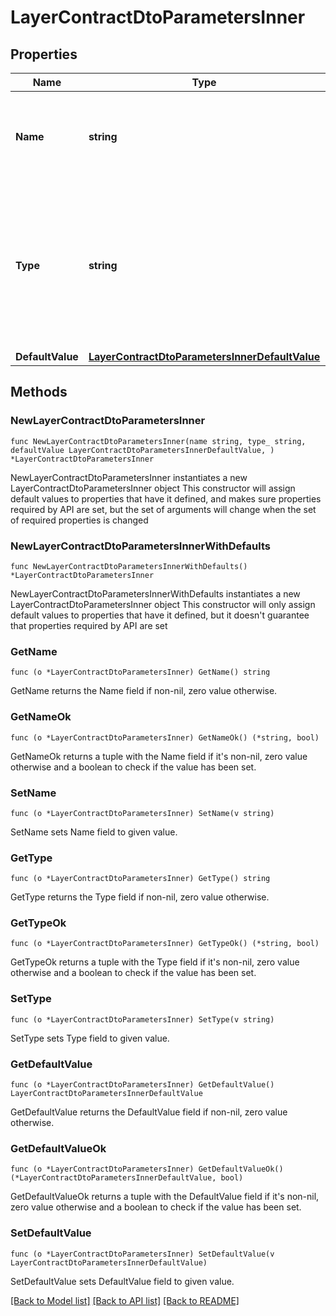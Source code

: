 # LayerContractDtoParametersInner

## Properties

Name | Type | Description | Notes
------------ | ------------- | ------------- | -------------
**Name** | **string** | The name of this parameter, used for identification within the layer. | 
**Type** | **string** | The data type that this parameter returns. Allowed types include: string, boolean, number, object, and array. | 
**DefaultValue** | [**LayerContractDtoParametersInnerDefaultValue**](LayerContractDtoParametersInnerDefaultValue.md) |  | 

## Methods

### NewLayerContractDtoParametersInner

`func NewLayerContractDtoParametersInner(name string, type_ string, defaultValue LayerContractDtoParametersInnerDefaultValue, ) *LayerContractDtoParametersInner`

NewLayerContractDtoParametersInner instantiates a new LayerContractDtoParametersInner object
This constructor will assign default values to properties that have it defined,
and makes sure properties required by API are set, but the set of arguments
will change when the set of required properties is changed

### NewLayerContractDtoParametersInnerWithDefaults

`func NewLayerContractDtoParametersInnerWithDefaults() *LayerContractDtoParametersInner`

NewLayerContractDtoParametersInnerWithDefaults instantiates a new LayerContractDtoParametersInner object
This constructor will only assign default values to properties that have it defined,
but it doesn't guarantee that properties required by API are set

### GetName

`func (o *LayerContractDtoParametersInner) GetName() string`

GetName returns the Name field if non-nil, zero value otherwise.

### GetNameOk

`func (o *LayerContractDtoParametersInner) GetNameOk() (*string, bool)`

GetNameOk returns a tuple with the Name field if it's non-nil, zero value otherwise
and a boolean to check if the value has been set.

### SetName

`func (o *LayerContractDtoParametersInner) SetName(v string)`

SetName sets Name field to given value.


### GetType

`func (o *LayerContractDtoParametersInner) GetType() string`

GetType returns the Type field if non-nil, zero value otherwise.

### GetTypeOk

`func (o *LayerContractDtoParametersInner) GetTypeOk() (*string, bool)`

GetTypeOk returns a tuple with the Type field if it's non-nil, zero value otherwise
and a boolean to check if the value has been set.

### SetType

`func (o *LayerContractDtoParametersInner) SetType(v string)`

SetType sets Type field to given value.


### GetDefaultValue

`func (o *LayerContractDtoParametersInner) GetDefaultValue() LayerContractDtoParametersInnerDefaultValue`

GetDefaultValue returns the DefaultValue field if non-nil, zero value otherwise.

### GetDefaultValueOk

`func (o *LayerContractDtoParametersInner) GetDefaultValueOk() (*LayerContractDtoParametersInnerDefaultValue, bool)`

GetDefaultValueOk returns a tuple with the DefaultValue field if it's non-nil, zero value otherwise
and a boolean to check if the value has been set.

### SetDefaultValue

`func (o *LayerContractDtoParametersInner) SetDefaultValue(v LayerContractDtoParametersInnerDefaultValue)`

SetDefaultValue sets DefaultValue field to given value.



[[Back to Model list]](../README.md#documentation-for-models) [[Back to API list]](../README.md#documentation-for-api-endpoints) [[Back to README]](../README.md)


